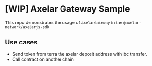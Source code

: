 # [WIP] Axelar Gateway Sample

This repo demonstrates the usage of `AxelarGateway` in the `@axelar-network/axelarjs-sdk`

## Use cases

- Send token from terra the axelar deposit address with ibc transfer.
- Call contract on another chain
